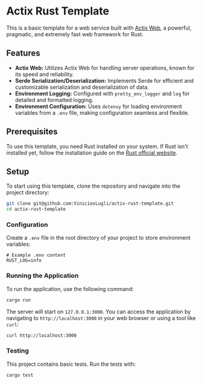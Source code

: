 # Actix Rust Template

This is a basic template for a web service built with [Actix Web](https://actix.rs/), a powerful, pragmatic, and extremely fast web framework for Rust.

## Features

-   **Actix Web:** Utilizes Actix Web for handling server operations, known for its speed and reliability.
-   **Serde Serialization/Deserialization:** Implements Serde for efficient and customizable serialization and deserialization of data.
-   **Environment Logging:** Configured with `pretty_env_logger` and `log` for detailed and formatted logging.
-   **Environment Configuration:** Uses `dotenvy` for loading environment variables from a `.env` file, making configuration seamless and flexible.

## Prerequisites

To use this template, you need Rust installed on your system. If Rust isn't installed yet, follow the installation guide on the [Rust official website](https://www.rust-lang.org/tools/install).

## Setup

To start using this template, clone the repository and navigate into the project directory:

```bash
git clone git@github.com:ViniciosLugli/actix-rust-template.git
cd actix-rust-template
```

### Configuration

Create a `.env` file in the root directory of your project to store environment variables:

```env
# Example .env content
RUST_LOG=info
```

### Running the Application

To run the application, use the following command:

```bash
cargo run
```

The server will start on `127.0.0.1:3000`. You can access the application by navigating to `http://localhost:3000` in your web browser or using a tool like `curl`:

```bash
curl http://localhost:3000
```

### Testing

This project contains basic tests. Run the tests with:

```bash
cargo test
```
